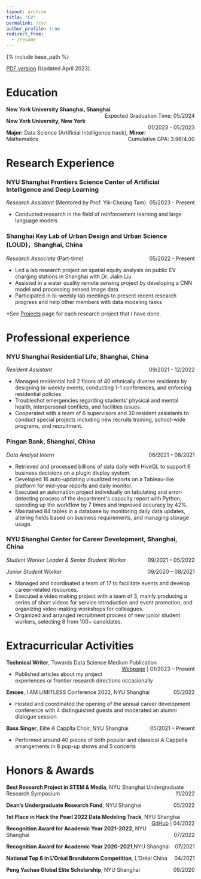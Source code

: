 ```yaml
---
layout: archive
title: "CV"
permalink: /cv/
author_profile: true
redirect_from:
  - /resume
---
```


{% include base_path %}

[PDF version](/files/Bale-Chen-CV-Spring-2023.pdf) (Updated April 2023). 

Education
======
<p style="text-align:left;">
    <strong>New York University Shanghai, Shanghai</strong>
    <span style="float:right;">
        Expected Graduation Time: 05/2024
    </span>
</p>
<p style="text-align:left;">
    <strong>New York University, New York</strong>
    <span style="float:right;">
        01/2023 - 05/2023
    </span>
</p>
<p style="text-align:left;">
    <strong>Major:</strong> Data Science (Artificial Intelligence track), <strong>Minor:</strong> Mathematics 
    <span style="float:right;">
        Cumulative GPA: 3.96/4.00
    </span>
</p>
		
Research Experience 
======
### **NYU Shanghai Frontiers Science Center of Artificial Intelligence and Deep Learning**

<p style="text-align:left;">
    <i>Research Assistant</i> (Mentored by Prof. Yik-Cheung Tam)
    <span style="float:right;">
        05/2023 - Present
    </span>
</p>

* Conducted research in the field of reinforcement learning and large language models

### **Shanghai Key Lab of Urban Design and Urban Science (LOUD)**，Shanghai, China
<p style="text-align:left;">
    <i>Research Associate</i> (Part-time)
    <span style="float:right;">
        05/2022 - Present
    </span>
</p>

* Led a lab research project on spatial equity analysis on public EV charging stations in Shanghai with Dr. Jialin Liu
* Assisted in a water quality remote sensing project by developing a CNN model and processing sensed image data
* Participated in bi-weekly lab meetings to present recent research progress and help other members with data modeling tasks

*See [Projects](https://balechen.github.io/projects/) page for each research project that I have done.

Professional experience
======

### **NYU Shanghai Residential Life**, Shanghai, China
<p style="text-align:left;">
    <i>Resident Assistant</i>
    <span style="float:right;">
        09/2021 - 12/2022
    </span>
</p>

* Managed residential hall 2 floors of 40 ethnically diverse residents by designing bi-weekly events, conducting 1-1 conferences, and enforcing residential policies.
* Troubleshot emergencies regarding students’ physical and mental health, interpersonal conflicts, and facilities issues.
*	Cooperated with a team of 6 supervisors and 30 resident assistants to conduct special projects including new recruits training, school-wide programs, and recruitment.

### **Pingan Bank**, Shanghai, China
<p style="text-align:left;">
    <i>Data Analyst Intern</i>
    <span style="float:right;">
        06/2021 – 08/2021
    </span>
</p>
                                            	 
* Retrieved and processed billions of data daily with HiveQL to support 6 business decisions on a plugin display system.
*	Developed 16 auto-updating visualized reports on a Tableau-like platform for mid-year reports and daily monitor.
*	Executed an automation project individually on tabulating and error-detecting process of the department's capacity report with Python, speeding up the workflow by 7 times and improved accuracy by 42%.
*	Maintained 84 tables in a database by monitoring daily data updates, altering fields based on business requirements, and managing storage usage.

### **NYU Shanghai Center for Career Development**, Shanghai, China
<p style="text-align:left;">
    <i>Student Worker Leader & Senior Student Worker</i>
    <span style="float:right;">
        09/2021 – 05/2022
    </span>
</p>
<p style="text-align:left;">
    <i>Junior Student Worker</i>
    <span style="float:right;">
        09/2020 – 08/2021
    </span>
</p>

*	Managed and coordinated a team of 17 to facilitate events and develop career-related resources.
*	Executed a video making project with a team of 3, mainly producing a series of short videos for service introduction and event promotion, and organizing video-making workshops for colleagues.
*	Organized and arranged recruitment process of new junior student workers, selecting 8 from 100+ candidates.



Extracurricular Activities
======
<p style="text-align:left;">
    <strong>Technical Writer</strong>, Towards Data Science Medium Publication
    <span style="float:right;">
        <a href="https://medium.com/@bc3088">Webpage</a> | 01/2023 – Present
    </span>
</p>
	 
* Published articles about my project experiences or frontier research directions occasionally

<p style="text-align:left;">
    <strong>Emcee</strong>, I AM LIMITLESS Conference 2022, NYU Shanghai
    <span style="float:right;">05/2022</span>
</p>     	 

*	Hosted and coordinated the opening of the annual career development conference with 4 distinguished guests and moderated an alumni dialogue session

<p style="text-align:left;">
    <strong>Bass Singer</strong>, Elite A Capplla Choir, NYU Shanghai
    <span style="float:right;">05/2021 – Present</span>
</p>

*	Performed around 40 pieces of both popular and classical A Cappella arrangements in 8 pop-up shows and 5 concerts



Honors & Awards
======

<p style="text-align:left;">
    <strong>Best Research Project in STEM & Media</strong>, NYU Shanghai Undergraduate Research Symposium
    <span style="float:right;">11/2022</span>
</p>
<p style="text-align:left;">
    <strong>Dean’s Undergraduate Research Fund</strong>, NYU Shanghai
    <span style="float:right;">05/2022</span>
</p>
<p style="text-align:left;">
    <strong>1st Place in Hack the Pearl 2022 Data Modeling Track</strong>, NYU Shanghai
    <span style="float:right;">
       <a href="https://github.com/BaleChen/hack-the-pearl-2022">GitHub</a> | 04/2022
    </span>
</p>	

<p style="text-align:left;">
    <strong>Recognition Award for Academic Year 2021-2022</strong>, NYU Shanghai
    <span style="float:right;">07/2022</span>
</p>

<p style="text-align:left;">
    <strong>Recognition Award for Academic Year 2020-2021</strong>,NYU Shanghai
    <span style="float:right;">07/2021</span>
</p>

<p style="text-align:left;">
    <strong>National Top 6 in L’Oréal Brandstorm Competition</strong>, L’Oréal China
    <span style="float:right;">04/2021</span>
</p>

<p style="text-align:left;">
    <strong>Peng Yachao Global Elite Scholarship</strong>, NYU Shanghai
    <span style="float:right;">09/2020</span>
</p>

